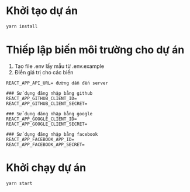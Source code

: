 # Khởi tạo dự án

```sh
yarn install
```

# Thiếp lập biến môi trường cho dự án

1. Tạo file .env lấy mẫu từ .env.example
2. Điền giá trị cho các biến

```env
REACT_APP_API_URL= đường dẫn đến server

### Sử dụng đăng nhập bằng github
REACT_APP_GITHUB_CLIENT_ID=
REACT_APP_GITHUB_CLIENT_SECRET=

### Sử dụng đăng nhập bằng google
REACT_APP_GOOGLE_CLIENT_ID=
REACT_APP_GOOGLE_CLIENT_SECRET=

### Sử dụng đăng nhập bằng facebook
REACT_APP_FACEBOOK_APP_ID=
REACT_APP_FACEBOOK_APP_SECRET=
```

# Khởi chạy dự án

```sh
yarn start
```
